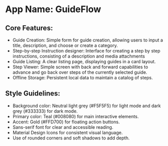 # **App Name**: GuideFlow

## Core Features:

- Guide Creation: Simple form for guide creation, allowing users to input a title, description, and choose or create a category.
- Step-by-step Instruction designer: Interface for creating a step by step instructions, consisting of a description and media attachments
- Guide Listing: A clear listing page, displaying guides in a card layout.
- Step Viewer: Simple screen with back and forward capabilities to advance and go back over steps of the currently selected guide.
- Offline Storage: Persistent local data to maintain a catalog of steps.

## Style Guidelines:

- Background color: Neutral light grey (#F5F5F5) for light mode and dark grey (#333333) for dark mode.
- Primary color: Teal (#008080) for main interactive elements.
- Accent: Gold (#FFD700) for floating action buttons.
- Sans-serif font for clear and accessible reading.
- Material Design Icons for consistent visual language.
- Use of rounded corners and soft shadows to add depth.